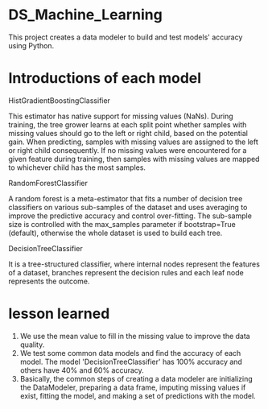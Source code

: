 # DS_Machine_Learning
This project creates a data modeler to build and test models' accuracy using Python.


# Introductions of each model
HistGradientBoostingClassifier

This estimator has native support for missing values (NaNs). 
During training, the tree grower learns at each split point whether samples with missing values should go to the left or right child, based on the potential gain. When predicting, samples with missing values are assigned to the left or right child consequently. 
If no missing values were encountered for a given feature during training, then samples with missing values are mapped to whichever child has the most samples.

RandomForestClassifier

A random forest is a meta-estimator that fits a number of decision tree classifiers  on various sub-samples of the dataset and uses averaging to improve the predictive accuracy and control over-fitting. The sub-sample size is controlled with the max_samples parameter if bootstrap=True (default), otherwise the whole dataset is used to build each tree.

DecisionTreeClassifier

It is a tree-structured classifier, where internal nodes represent the features of a dataset, branches represent the decision rules and each leaf node represents the outcome.



# lesson learned
1. We use the mean value to fill in the missing value to improve the data quality.
2. We test some common data models and find the accuracy of each model. The model 'DecisionTreeClassifier' has 100% accuracy and others have 40% and 60% accuracy.
3. Basically, the common steps of creating a data modeler are initializing the DataModeler, preparing a data frame, imputing missing values if exist, fitting the model, and making a set of predictions with the model.
